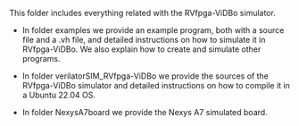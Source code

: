 This folder includes everything related with the RVfpga-ViDBo simulator.

* In folder examples we provide an example program, both with a source file and a .vh file, and detailed instructions on how to simulate it in RVfpga-ViDBo. We also explain how to create and simulate other programs.

* In folder verilatorSIM_RVfpga-ViDBo we provide the sources of the RVfpga-ViDBo simulator and detailed instructions on how to compile it in a Ubuntu 22.04 OS.

* In folder NexysA7board we provide the Nexys A7 simulated board.
